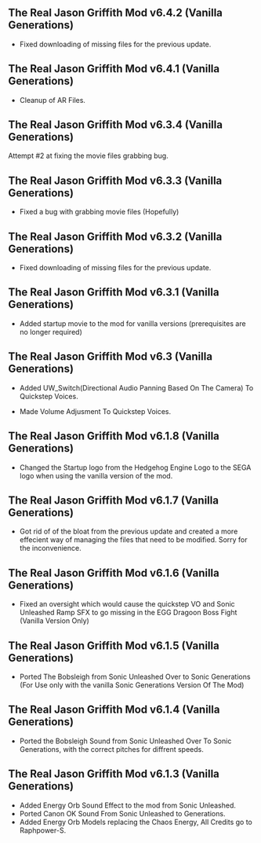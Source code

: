 ## The Real Jason Griffith Mod v6.4.2 (Vanilla Generations)

- Fixed downloading of missing files for the previous update.

## The Real Jason Griffith Mod v6.4.1 (Vanilla Generations)

- Cleanup of AR Files.


## The Real Jason Griffith Mod v6.3.4 (Vanilla Generations)

Attempt #2 at fixing the movie files grabbing bug.



## The Real Jason Griffith Mod v6.3.3 (Vanilla Generations)

- Fixed a bug with grabbing movie files (Hopefully)

## The Real Jason Griffith Mod v6.3.2 (Vanilla Generations)

- Fixed downloading of missing files for the previous update.


## The Real Jason Griffith Mod v6.3.1 (Vanilla Generations)

- Added startup movie to the mod for vanilla versions (prerequisites are no longer required)




## The Real Jason Griffith Mod v6.3 (Vanilla Generations)

- Added UW_Switch(Directional Audio Panning Based On The Camera) To Quickstep Voices.

- Made Volume Adjusment To Quickstep Voices.


## The Real Jason Griffith Mod v6.1.8 (Vanilla Generations)

-	Changed the Startup logo from the Hedgehog Engine Logo to the SEGA logo when using the vanilla version of the mod.

## The Real Jason Griffith Mod v6.1.7 (Vanilla Generations)

-	Got rid of of the bloat from the previous update and created a more effecient way of managing the files that need to be modified. Sorry for the inconvenience.

## The Real Jason Griffith Mod v6.1.6 (Vanilla Generations)
-	Fixed an oversight which would cause the quickstep VO and Sonic Unleashed Ramp SFX to go missing in the EGG Dragoon Boss Fight (Vanilla Version Only)



## The Real Jason Griffith Mod v6.1.5 (Vanilla Generations)
- Ported The Bobsleigh from Sonic Unleashed Over to Sonic Generations (For Use only with the vanilla Sonic Generations Version Of The Mod)

## The Real Jason Griffith Mod v6.1.4 (Vanilla Generations)

- Ported the Bobsleigh Sound from Sonic Unleashed Over To Sonic Generations, with the correct pitches for diffrent speeds. 


## The Real Jason Griffith Mod v6.1.3 (Vanilla Generations)
- Added Energy Orb Sound Effect to the mod from Sonic Unleashed.
- Ported Canon OK Sound From Sonic Unleashed to Generations.
- Added Energy Orb Models replacing the Chaos Energy, All Credits go to Raphpower-S.

